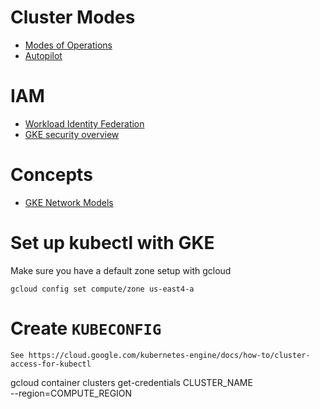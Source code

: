 # Cluster Modes
- [Modes of Operations](https://cloud.google.com/kubernetes-engine/docs/concepts/choose-cluster-mode)
- [Autopilot](https://cloud.google.com/kubernetes-engine/docs/concepts/autopilot-overview)


# IAM
- [Workload Identity Federation](https://cloud.google.com/kubernetes-engine/docs/concepts/workload-identity)
- [GKE security overview](https://cloud.google.com/kubernetes-engine/docs/concepts/security-overview)

# Concepts
- [GKE Network Models](https://cloud.google.com/kubernetes-engine/docs/concepts/gke-compare-network-models)

# Set up kubectl with GKE

Make sure you have a default zone setup with gcloud

```
gcloud config set compute/zone us-east4-a
```

# Create `KUBECONFIG`

```
See https://cloud.google.com/kubernetes-engine/docs/how-to/cluster-access-for-kubectl

```
gcloud container clusters get-credentials CLUSTER_NAME \
    --region=COMPUTE_REGION
```
